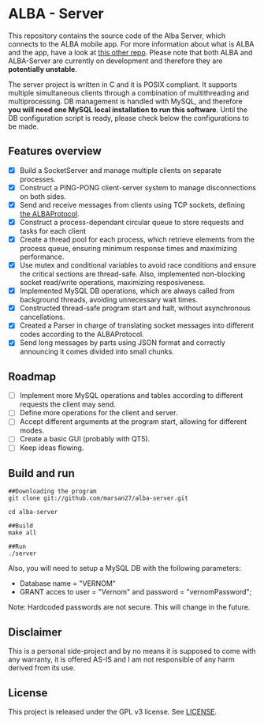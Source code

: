 # ALBA - Server
This repository contains the source code of the Alba Server, which connects to the ALBA mobile app. For more information about what is ALBA and the app, have a look at [this other repo](https://github.com/marsan27/Alba/). Please note that both ALBA and ALBA-Server are currently on development and therefore they are **potentially unstable**.

The server project is written in C and it is POSIX compliant. It supports multiple simultaneous clients through a combination of multithreading and multiprocessing. DB management is handled with MySQL, and therefore **you will need one MySQL local installation to run this software**. Until the DB configuration script is ready, please check below the configurations to be made.

## Features overview 
- [x] Build a SocketServer and manage multiple clients on separate processes.
- [x] Construct a PING-PONG client-server system to manage disconnections on both sides.
- [x] Send and receive messages from clients using TCP sockets, defining [the ALBAProtocol](https://github.com/marsan27/Alba/blob/master/ALBAProtocol.md).
- [x] Construct a process-dependant circular queue to store requests and tasks for each client
- [x] Create a thread pool for each process, which retrieve elements from the process queue, ensuring minimum response times and maximizing performance.
- [x] Use mutex and conditional variables to avoid race conditions and ensure the critical sections are thread-safe. Also, implemented non-blocking socket read/write operations, maximizing resposiveness.
- [x] Implemented MySQL DB operations, which are always called from background threads, avoiding unnecessary wait times.
- [x] Constructed thread-safe program start and halt, without asynchronous cancellations.
- [x] Created a Parser in charge of translating socket messages into different codes according to the ALBAProtocol.
- [x] Send long messages by parts using JSON format and correctly announcing it comes divided into small chunks.

## Roadmap
- [ ] Implement more MySQL operations and tables according to different requests the client may send.
- [ ] Define more operations for the client and server.
- [ ] Accept different arguments at the program start, allowing for different modes.
- [ ] Create a basic GUI (probably with QT5).
- [ ] Keep ideas flowing.

## Build and run
```shell
##Downloading the program
git clone git://github.com/marsan27/alba-server.git

cd alba-server

##Build
make all

##Run
./server
```
Also, you will need to setup a MySQL DB with the following parameters:
* Database name = "VERNOM"
* GRANT acces to user = "Vernom" and password = "vernomPassword";

Note: Hardcoded passwords are not secure. This will change in the future.

## Disclaimer
This is a personal side-project and by no means it is supposed to come with any warranty, it is offered AS-IS and I am not responsible of any harm derived from its use.

## License
This project is released under the GPL v3 license. See [LICENSE](https://github.com/marsan27/Alba-Server/blob/master/LICENSE).
